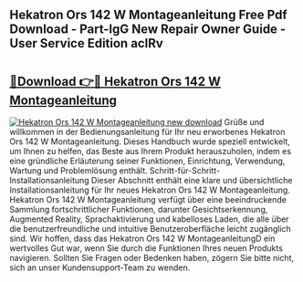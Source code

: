 ## Hekatron Ors 142 W Montageanleitung Free Pdf Download - Part-lgG New Repair Owner Guide - User Service Edition aclRv

# <h2><a href="http://df70up.blite.top/?on=Hekatron+Ors+142+W+Montageanleitung">🔗Download 👉🔴 Hekatron Ors 142 W Montageanleitung</a></h2>

[![Hekatron Ors 142 W Montageanleitung new download](https://i.imgur.com/lujVjoI.png)](http://df70up.blite.top/?on=Hekatron+Ors+142+W+Montageanleitung)
Grüße und willkommen in der Bedienungsanleitung für Ihr neu erworbenes Hekatron Ors 142 W Montageanleitung. Dieses Handbuch wurde speziell entwickelt, um Ihnen zu helfen, das Beste aus Ihrem Produkt herauszuholen, indem es eine gründliche Erläuterung seiner Funktionen, Einrichtung, Verwendung, Wartung und Problemlösung enthält. Schritt-für-Schritt-Installationsanleitung Dieser Abschnitt enthält eine klare und übersichtliche Installationsanleitung für Ihr neues Hekatron Ors 142 W Montageanleitung. Hekatron Ors 142 W Montageanleitung verfügt über eine beeindruckende Sammlung fortschrittlicher Funktionen, darunter Gesichtserkennung, Augmented Reality, Sprachaktivierung und kabelloses Laden, die alle über die benutzerfreundliche und intuitive Benutzeroberfläche leicht zugänglich sind. Wir hoffen, dass das Hekatron Ors 142 W MontageanleitungD ein wertvolles Gut war, wenn Sie durch die Funktionen Ihres neuen Produkts navigieren. Sollten Sie Fragen oder Bedenken haben, zögern Sie bitte nicht, sich an unser Kundensupport-Team zu wenden.
